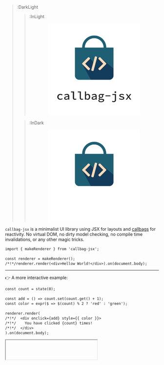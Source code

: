 > :DarkLight
> > :InLight
> >
> > <div align="center"><img src="/docs/assets/callbag-jsx-banner.svg" width="300px"/></div>
>
> > :InDark
> >
> > <div align="center"><img src="/docs/assets/callbag-jsx-dark-banner.svg" width="300px"/></div>

`callbag-jsx` is a minimalist UI library using JSX for layouts and [callbags](https://github.com/callbag/callbag)
for reactivity. No virtual DOM, no dirty model checking, no compile time invalidations,
or any other magic tricks.

```tsx
import { makeRenderer } from 'callbag-jsx';

const renderer = makeRenderer();
/*!*/renderer.render(<div>Hellow World!</div>).on(document.body);
```

---

👉 A more interactive example:

```tsx
const count = state(0);

const add = () => count.set(count.get() + 1);
const color = expr($ => $(count) % 2 ? 'red' : 'green');

renderer.render(
/*!*/  <div onclick={add} style={{ color }}>
/*!*/    You have clicked {count} times!
/*!*/  </div>
).on(document.body);
```

<iframe height="64" deferred-src="https://callbag-jsx-demo.stackblitz.io/" />

> :Buttons
> > :Button label=Playground, url=https://stackblitz.com/edit/callbag-jsx-demo

---

👉 The famous Todolist app:

```tsx
const todos = state([{title: 'Do this'}, {title: 'Do that'}]);
const next = state('');

const add = () => {
  todos.set(todos.get().concat([{title: next.get()}]));
  next.set('');
};

renderer.render(<>
/*!*/  <h1>Todos</h1>
/*!*/  <ol>
/*!*/    <List of={todos} each={todo => <li>{todo.sub('title')}</li>}/>
/*!*/  </ol>
/*!*/  <input type='text' _state={next} placeholder='What should be done?'/>
/*!*/  <button onclick={add}>Add</button>
</>).on(document.body);
```

<iframe deferred-src="https://callbag-jsx-todolist.stackblitz.io" height="256"/>

> :Buttons
> > :Button label=Playground, url=https://stackblitz.com/edit/callbag-jsx-todolist

---

## Quick Links

- [Why?](/why)
- [How to Install](/how-to-install)

<br><br>